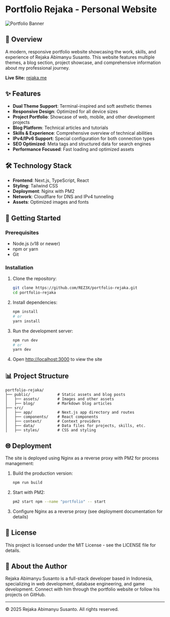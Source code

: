 # Portfolio Rejaka - Personal Website

![Portfolio Banner](https://rejaka.me/assets/images/profile/rez3x.webp)

## 📌 Overview

A modern, responsive portfolio website showcasing the work, skills, and experience of Rejaka Abimanyu Susanto. This website features multiple themes, a blog section, project showcase, and comprehensive information about my professional journey.

**Live Site:** [rejaka.me](https://rejaka.me)

## ✨ Features

- **Dual Theme Support**: Terminal-inspired and soft aesthetic themes
- **Responsive Design**: Optimized for all device sizes
- **Project Portfolio**: Showcase of web, mobile, and other development projects
- **Blog Platform**: Technical articles and tutorials
- **Skills & Experience**: Comprehensive overview of technical abilities
- **IPv4/IPv6 Support**: Special configuration for both connection types
- **SEO Optimized**: Meta tags and structured data for search engines
- **Performance Focused**: Fast loading and optimized assets

## 🛠️ Technology Stack

- **Frontend**: Next.js, TypeScript, React
- **Styling**: Tailwind CSS
- **Deployment**: Nginx with PM2
- **Network**: Cloudflare for DNS and IPv4 tunneling
- **Assets**: Optimized images and fonts

## 🚀 Getting Started

### Prerequisites

- Node.js (v18 or newer)
- npm or yarn
- Git

### Installation

1. Clone the repository:
   ```bash
   git clone https://github.com/REZ3X/portfolio-rejaka.git
   cd portfolio-rejaka
   ```

2. Install dependencies:
   ```bash
   npm install
   # or
   yarn install
   ```

3. Run the development server:
   ```bash
   npm run dev
   # or
   yarn dev
   ```

4. Open [http://localhost:3000](http://localhost:3000) to view the site

## 📊 Project Structure

```
portfolio-rejaka/
├── public/            # Static assets and blog posts
│   ├── assets/        # Images and other assets
│   ├── blog/          # Markdown blog articles
├── src/
│   ├── app/           # Next.js app directory and routes
│   ├── components/    # React components
│   ├── context/       # Context providers
│   ├── data/          # Data files for projects, skills, etc.
│   ├── styles/        # CSS and styling
```

## 🌐 Deployment

The site is deployed using Nginx as a reverse proxy with PM2 for process management:

1. Build the production version:
   ```bash
   npm run build
   ```

2. Start with PM2:
   ```bash
   pm2 start npm --name "portfolio" -- start
   ```

3. Configure Nginx as a reverse proxy (see deployment documentation for details)

## 📄 License

This project is licensed under the MIT License - see the LICENSE file for details.

## 👤 About the Author

Rejaka Abimanyu Susanto is a full-stack developer based in Indonesia, specializing in web development, database engineering, and game development. Connect with him through the portfolio website or follow his projects on GitHub.

---

© 2025 Rejaka Abimanyu Susanto. All rights reserved.
